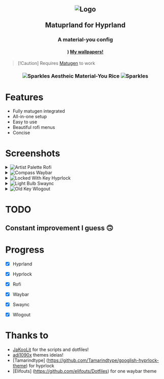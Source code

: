 <h2 align="center">
  <img src="https://github.com/Abhra00/Matuprland-assets/blob/main/Lofi%20-%20Anime%20Girl2.png" alt="Logo"/><br><br>
  Matuprland for Hyprland
</h2>

<h3 align="center">
  A material-you config
</h3>

<h4 align="center">)
  <a href="https://github.com/Abhra00/walls">My wallpapers!</a>
  </h4>

>   [!Caution]
>   Requires [Matugen](https://github.com/InioX/matugen) to work

<h3 align="center">
	<img src="https://raw.githubusercontent.com/Tarikul-Islam-Anik/Telegram-Animated-Emojis/main/Activity/Sparkles.webp" alt="Sparkles" width="38" height="38" />
	Aestheic Material-You Rice
	<img src="https://raw.githubusercontent.com/Tarikul-Islam-Anik/Telegram-Animated-Emojis/main/Activity/Sparkles.webp" alt="Sparkles" width="38" height="38" />
</h3>

# Features
- Fully matugen integrated
- All-in-one setup
- Easy to use
- Beautiful rofi menus
- Concise

# Screenshots
<details>
<summary>
  <img src="https://raw.githubusercontent.com/Tarikul-Islam-Anik/Telegram-Animated-Emojis/main/Activity/Artist%20Palette.webp" alt="Artist Palette" width="32" height="32" />
  Rofi
</summary>

<h4 align="center"> Menu </h4>

![Launcher](https://github.com/Abhra00/Matuprland-assets/blob/main/output1-ezgif.com-video-to-gif-converter.gif)

<h4 align="center"> Waybar Changer </h4>

![Waybar](https://github.com/Abhra00/Matuprland-assets/blob/main/Screenshot_28-Feb_20-43-24_18983.png)

<h4 align="center"> Wallpaper Selector </h4>

![Wallpapers](https://github.com/Abhra00/Matuprland-assets/blob/main/Screenshot_28-Feb_20-43-32_5845.png)

<h4 align="center"> Clipboard </h4>

![Clipboard](https://github.com/Abhra00/Matuprland-assets/blob/main/Screenshot_28-Feb_20-42-53_3064.png)

</details>

<details>
<summary> 
  <img src="https://raw.githubusercontent.com/Tarikul-Islam-Anik/Telegram-Animated-Emojis/main/Travel%20and%20Places/Compass.webp" alt="Compass" width="32" height="32" />
  Waybar
</summary>

![Castle-shot](https://github.com/Abhra00/Matuprland-assets/blob/main/output-ezgif.com-video-to-gif-converter.gif)

</details>


<details>
<summary>
  <img src="https://raw.githubusercontent.com/Tarikul-Islam-Anik/Telegram-Animated-Emojis/main/Objects/Locked%20With%20Key.webp" alt="Locked With Key" width="32" height="32" />
  Hyprlock
</summary>

![Googlish Hyprlock](https://github.com/Abhra00/Matuprland-assets/blob/main/image.png)

</details>

<details>
  
<summary>
  <img src="https://raw.githubusercontent.com/Tarikul-Islam-Anik/Telegram-Animated-Emojis/main/Objects/Light%20Bulb.webp" alt="Light Bulb" width="32" height="32" />
  Swaync
</summary>

![Matugen SwayNC](https://github.com/Abhra00/Matuprland-assets/blob/main/image(2).png)
</details>

<details>
<summary>
  <img src="https://raw.githubusercontent.com/Tarikul-Islam-Anik/Telegram-Animated-Emojis/main/Objects/Old%20Key.webp" alt="Old Key" width="32" height="32" />
  Wlogout
</summary>
  
![Matugen Wlogout](https://github.com/Abhra00/Matuprland-assets/blob/main/Screenshot_28-Feb_20-29-34_23820.png)

</details>

# TODO
## Constant improvement I guess 🙃

# Progress
- [x] Hyprland
- [x] Hyprlock
- [X] Rofi
- [x] Waybar
- [x] Swaync
- [x] Wlogout


# Thanks to
 - [JaKooLit](https://github.com/JaKooLit) for the scripts and dotfiles!
 - [adi1090x](https://github.com/adi1090x/rofi) themes ideias!
 - [Tamarindtype] (https://github.com/Tamarindtype/googlish-hyprlock-theme) for hyprlock
 - [Elifouts] (https://github.com/elifouts/Dotfiles) for one waybar theme
        
